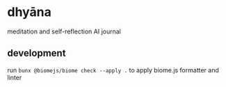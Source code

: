 # dhyāna
meditation and self-reflection AI journal

## development

run `bunx @biomejs/biome check --apply .` to apply biome.js formatter and linter
